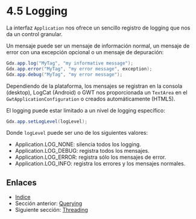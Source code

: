 # 4.5 Logging

La interfaz `Application` nos ofrece un sencillo registro de logging que nos da un control granular.

Un mensaje puede ser un mensaje de información normal, un mensaje de error con una excepción opcional o un mensaje de depuración: 

```java
Gdx.app.log("MyTag", "my informative message");
Gdx.app.error("MyTag", "my error message", exception);
Gdx.app.debug("MyTag", "my error message");
```

Dependiendo de la plataforma, los mensajes se registran en la consola (desktop), LogCat (Android) o GWT nos proporcionada un `TextArea` en el `GwtApplicationConfiguration` o creados automáticamente (HTML5).

El logging puede estar limitado a un nivel de logging específico:

```java
Gdx.app.setLogLevel(logLevel);
```

Donde `logLevel` puede ser uno de los siguientes valores:

- Application.LOG_NONE: silencia todos los logging.
- Application.LOG_DEBUG: registra todos los mensajes.
- Application.LOG_ERROR: registra sólo los mensajes de error.
- Application.LOG_INFO: registra los errores y los mensajes normales.

## Enlaces

- [Indice](preface.md)
- Sección anterior: [Querying](04.4.md)
- Siguiente sección: [Threading](04.6.md)
